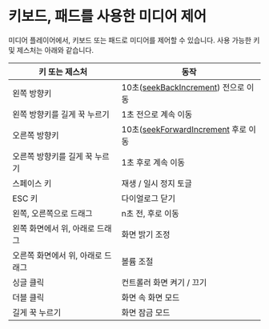 # 키보드, 패드를 사용한 미디어 제어

미디어 플레이어에서, 키보드 또는 패드로 미디어를 제어할 수 있습니다. 사용 가능한 키 및 제스처는 아래와 같습니다.

|키 또는 제스처|동작|
|---|---|
|왼쪽 방향키|10초([seekBackIncrement](../../class/media-player/home.md#seekbackincrement)) 전으로 이동|
|왼쪽 방향키를 길게 꾹 누르기|1초 전으로 계속 이동|
|오른쪽 방향키|10초([seekForwardIncrement](../../class/media-player/home.md#seekforwardincrement) 후로 이동|
|오른쪽 방향키를 길게 꾹 누르기|1초 후로 계속 이동|
|스페이스 키|재생 / 일시 정지 토글|
|ESC 키|다이얼로그 닫기|
|왼쪽, 오른쪽으로 드래그|n초 전, 후로 이동|
|왼쪽 화면에서 위, 아래로 드래그|화면 밝기 조정|
|오른쪽 화면에서 위, 아래로 드래그|볼륨 조절|
|싱글 클릭|컨트롤러 화면 켜기 / 끄기|
|더블 클릭|화면 속 화면 모드|
|길게 꾹 누르기|화면 잠금 모드|